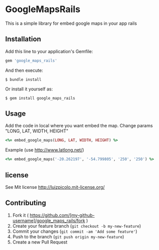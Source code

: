 # GoogleMapsRails

This is a simple library for embed google maps in your app rails

## Installation

Add this line to your application's Gemfile:

```ruby
gem 'google_maps_rails'
```

And then execute:

    $ bundle install

Or install it yourself as:

    $ gem install google_maps_rails

## Usage

Add the code in local where you want embed the map. Change params "LONG, LAT, WIDTH, HEIGHT"

```ruby
<%= embed_google_maps(LONG, LAT, WIDTH, HEIGHT) %>
```
Example (use http://www.latlong.net/)

```ruby
<%= embed_google_maps('-20.262197', '-54.799805', '250', '250') %>
```

## license

See Mit license http://luizpicolo.mit-license.org/

## Contributing

1. Fork it ( https://github.com/[my-github-username]/google_maps_rails/fork )
2. Create your feature branch (`git checkout -b my-new-feature`)
3. Commit your changes (`git commit -am 'Add some feature'`)
4. Push to the branch (`git push origin my-new-feature`)
5. Create a new Pull Request
